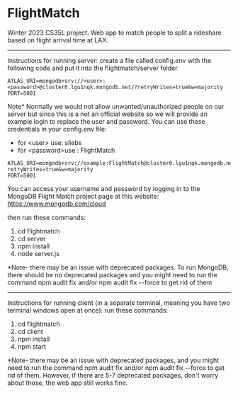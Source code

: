 # FlightMatch
Winter 2023 CS35L project. Web app to match people to split a rideshare based on flight arrival time at LAX.

**********************************************************
Instructions for running server:
create a file called config.env with the following code and put it into the flightmatch/server folder

```
ATLAS_URI=mongodb+srv://<user>:<password>@cluster0.lgu1nqk.mongodb.net/?retryWrites=true&w=majority
PORT=5001
```

Note*
Normally we would not allow unwanted/unauthorized people on our server but since this is a not an official website so we will provide an example login to replace the user and password. You can use these credentials in your config.env file:
- for \<user\> use: sliebs
- for \<password\>use :  FlightMatch

```
ATLAS_URI=mongodb+srv://example:FlightMatch@cluster0.lgu1nqk.mongodb.net/?retryWrites=true&w=majority
PORT=5001
```

You can access your username and password by logging in to the MongoDB Flight Match project page at this website: https://www.mongodb.com/cloud 


then run these commands:
1. cd flightmatch
2. cd server
3. npm install
4. node server.js

*Note- there may be an issue with deprecated packages. To run MongoDB, there should be no deprecated packages and you might need to run the command npm audit fix and/or npm audit fix --force to get rid of them

**********************************************************
Instructions for running client (in a separate terminal, meaning you have two terminal windows open at once):
run these commands:
1. cd flightmatch
2. cd client
3. npm install
4. npm start

*Note- there may be an issue with deprecated packages, and you might need to run the command npm audit fix and/or npm audit fix --force to get rid of them. However, if there are 5-7 deprecated packages, don't worry about those, the web app still works fine.
